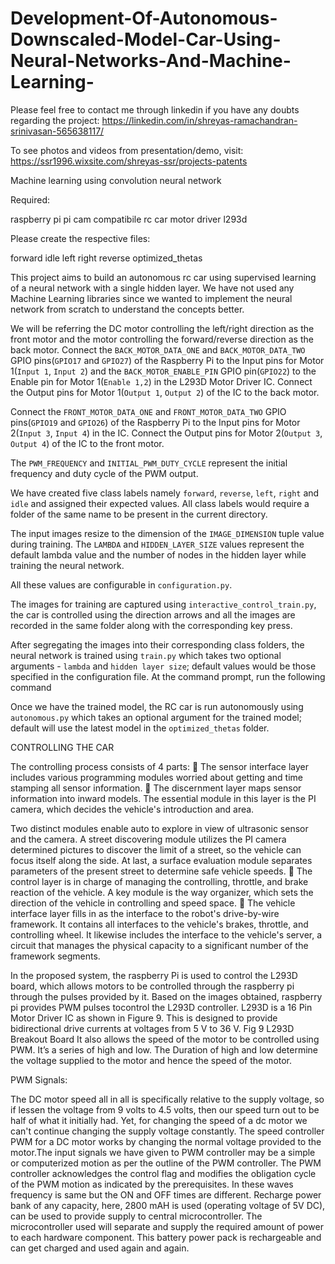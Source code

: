 # Development-Of-Autonomous-Downscaled-Model-Car-Using-Neural-Networks-And-Machine-Learning-

Please feel free to contact me through linkedin if you have any doubts regarding the project: https://linkedin.com/in/shreyas-ramachandran-srinivasan-565638117/

To see photos and videos from presentation/demo, visit: https://ssr1996.wixsite.com/shreyas-ssr/projects-patents


Machine learning using convolution neural network

Required:

raspberry pi
pi cam
compatibile rc car
motor driver l293d

Please create the respective files:

forward
idle
left
right
reverse
optimized_thetas

This project aims to build an autonomous rc car using supervised learning of a neural network with a single hidden layer. We have not used any Machine Learning libraries since we wanted to implement the neural network from scratch to understand the concepts better.

We will be referring the DC motor controlling the left/right direction as the front motor and the motor controlling the forward/reverse direction as the back motor. Connect the ```BACK_MOTOR_DATA_ONE``` and ```BACK_MOTOR_DATA_TWO``` GPIO pins(`GPIO17` and `GPIO27`) of the Raspberry Pi to the Input pins for Motor 1(`Input 1`, `Input 2`) and the ```BACK_MOTOR_ENABLE_PIN``` GPIO pin(`GPIO22`) to the Enable pin for Motor 1(`Enable 1,2`) in the L293D Motor Driver IC. Connect the Output pins for Motor 1(`Output 1`, `Output 2`) of the IC to the back motor.

Connect the ```FRONT_MOTOR_DATA_ONE``` and ```FRONT_MOTOR_DATA_TWO``` GPIO pins(`GPIO19` and `GPIO26`) of the Raspberry Pi to the Input pins for Motor 2(`Input 3`, `Input 4`) in the IC. Connect the Output pins for Motor 2(`Output 3`, `Output 4`) of the IC to the front motor.

The ```PWM_FREQUENCY``` and ```INITIAL_PWM_DUTY_CYCLE``` represent the initial frequency and duty cycle of the PWM output.

We have created five class labels namely ```forward```, ```reverse```, ```left```, ```right``` and ```idle``` and assigned their expected values. All class labels would require a folder of the same name to be present in the current directory.

The input images resize to the dimension of the ```IMAGE_DIMENSION``` tuple value during training. The ```LAMBDA``` and ```HIDDEN_LAYER_SIZE``` values represent the default lambda value and the number of nodes in the hidden layer while training the neural network.

All these values are configurable in ```configuration.py```.

The images for training are captured using ```interactive_control_train.py```, the car is controlled using the direction arrows and all the images are recorded in the same folder along with the corresponding key press.

After segregating the images into their corresponding class folders, the neural network is trained using ```train.py``` which takes two optional arguments - ```lambda``` and ```hidden layer size```;  default values would be those specified in the configuration file. At the command prompt, run the following command

Once we have the trained model, the RC car is run autonomously using ```autonomous.py``` which takes an optional argument for the trained model; default will use the latest model in the ```optimized_thetas``` folder. 



CONTROLLING THE CAR

The controlling process consists of 4 parts: 
 The sensor interface layer includes various programming modules worried about getting and time stamping all sensor information. 
 The discernment layer maps sensor information into inward models. The essential module in this layer is the PI camera, which decides the vehicle's introduction and area. 

Two distinct modules enable auto to explore in view of ultrasonic sensor and the camera. A street discovering module utilizes the PI camera determined pictures to discover the limit of a street, so the vehicle can focus itself along the side. At last, a surface evaluation module separates parameters of the present street to determine safe vehicle speeds.  The control layer is in charge of managing the controlling, throttle, and brake reaction of the vehicle. A key module is the way organizer, which sets the direction of the vehicle in controlling and speed space.  The vehicle interface layer fills in as the interface to the robot's drive-by-wire framework. It contains all interfaces to the vehicle's brakes, throttle, and controlling wheel. It likewise includes the interface to the vehicle's server, a circuit that manages the physical capacity to a significant number of the framework segments.

In the proposed system, the raspberry Pi is used to control the L293D board, which allows motors to be controlled through the raspberry pi through the pulses provided by it. Based on the images obtained, raspberry pi provides PWM pulses tocontrol the L293D controller. L293D is a 16 Pin Motor Driver IC as shown in Figure 9. This is designed to provide bidirectional drive currents at voltages from 5 V to 36 V. Fig 9 L293D Breakout Board It also allows the speed of the motor to be controlled using PWM. It’s a series of high and low. The Duration of high and low determine the voltage supplied to the motor and hence the speed of the motor.

PWM Signals:

The DC motor speed all in all is specifically relative to the supply voltage, so if lessen the voltage from 9 volts to 4.5 volts, then our speed turn out to be half of what it initially had. Yet, for changing the speed of a dc motor we can't continue changing the supply voltage constantly. The speed controller PWM for a DC motor works by changing the normal voltage provided to the motor.The input signals we have given to PWM controller may be a simple or computerized motion as per the outline of the PWM controller. The PWM controller acknowledges the control flag and modifies the obligation cycle of the PWM motion as indicated by the prerequisites. In these waves frequency is same but the ON and OFF times are different. Recharge power bank of any capacity, here, 2800 mAH is used (operating voltage of 5V DC), can be used to provide supply to central microcontroller. The microcontroller used will separate and supply the required amount of power to each hardware component. This battery power pack is rechargeable and can get charged and used again and again.
